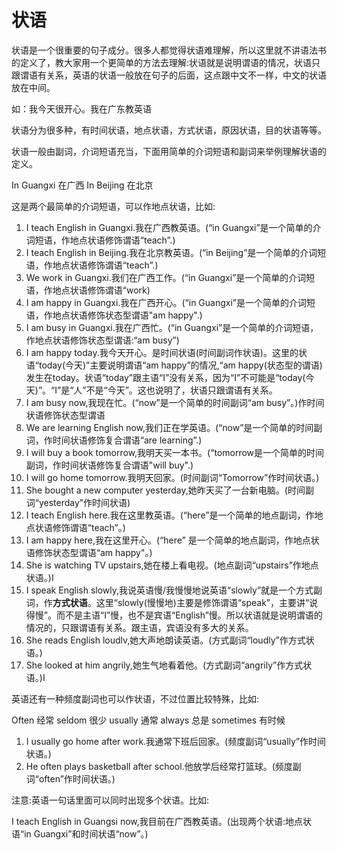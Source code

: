 # 状语

状语是一个很重要的句子成分。很多人都觉得状语难理解，所以这里就不讲语法书的定义了，教大家用一个更简单的方法去理解:状语就是说明谓语的情况，状语只跟谓语有关系，英语的状语一般放在句子的后面，这点跟中文不一样，中文的状语放在中间。

如：我今天很开心。我在广东教英语

状语分为很多种，有时间状语，地点状语，方式状语，原因状语，目的状语等等。

状语一般由副词，介词短语充当，下面用简单的介词短语和副词来举例理解状语的定义。

In Guangxi 在广西
In Beijing 在北京

这是两个最简单的介词短语，可以作地点状语，比如:

1. I teach English in Guangxi.我在广西教英语。(“in Guangxi”是一个简单的介词短语，作地点状语修饰谓语“teach”.)
2. I teach English in Beijing.我在北京教英语。(“in Beijing”是一个简单的介词短语，作地点状语修饰谓语“teach”.)
3. We work in Guangxi.我们在广西工作。(“in Guangxi”是一个简单的介词短语，作地点状语修饰谓语“work)
4. I am happy in Guangxi.我在广西开心。(“in Guangxi”是一个简单的介词短语，作地点状语修饰状态型谓语"am happy".)
5. I am busy in Guangxi.我在广西忙。(“in Guangxi”是一个简单的介词短语，作地点状语修饰状态型谓语:“am busy”)
6. I am happy today.我今天开心。是时间状语(时间副词作状语)。这里的状语“today(今天)”主要说明谓语“am happy”的情况,“am happy(状态型的谓语)发生在today。状语“today”跟主语“I”没有关系，因为“I”不可能是“today(今天)”。“I”是“人”不是“今天”。这也说明了，状语只跟谓语有关系。
7. I am busy now,我现在忙。(“now”是一个简单的时间副词“am busy”。)作时间状语修饰状态型谓语
8. We are learning English now,我们正在学英语。(“now”是一个简单的时间副词，作时间状语修饰复合谓语“are learning”.)
9. I will buy a book tomorrow,我明天买一本书。(“tomorrow是一个简单的时间副词，作时间状语修饰复合谓语"will buy".)
10. I will go home tomorrow.我明天回家。(时间副词“Tomorrow”作时间状语。)
11. She bought a new computer yesterday,她昨天买了一台新电脑。(时间副词“yesterday”作时间状语)
12. I teach English here.我在这里教英语。(“here”是一个简单的地点副词，作地点状语修饰谓语“teach”。)
13. I am happy here,我在这里开心。(“here” 是一个简单的地点副词，作地点状语修饰状态型谓语“am happy"。)
14. She is watching TV upstairs,她在楼上看电视。(地点副词“upstairs”作地点状语。)I
15. I speak English slowly,我说英语慢/我慢慢地说英语“slowly”就是一个方式副词，作**方式状语**。这里“slowly(慢慢地)主要是修饰谓语“speak”，主要讲“说得慢”。而不是主语“I”慢，也不是宾语“English”慢。所以状语就是说明谓语的情况的，只跟谓语有关系。跟主语，宾语没有多大的关系。
16. She reads English loudlv,她大声地朗读英语。(方式副词“loudly”作方式状语。)
17. She looked at him angrily,她生气地看着他。(方式副词“angrily”作方式状语。)I

英语还有一种频度副词也可以作状语，不过位置比较特殊，比如:

Often 经常 seldom 很少 usually 通常 always 总是 sometimes 有时候

1. I usually go home after work.我通常下班后回家。(频度副词“usually”作时间状语。)
2. He often plays basketball after school.他放学后经常打篮球。(频度副词“often”作时间状语。)

注意:英语一句话里面可以同时出现多个状语。比如:

I teach English in Guangsi now,我目前在广西教英语。(出现两个状语:地点状语“in Guangxi”和时间状语“now”。)
